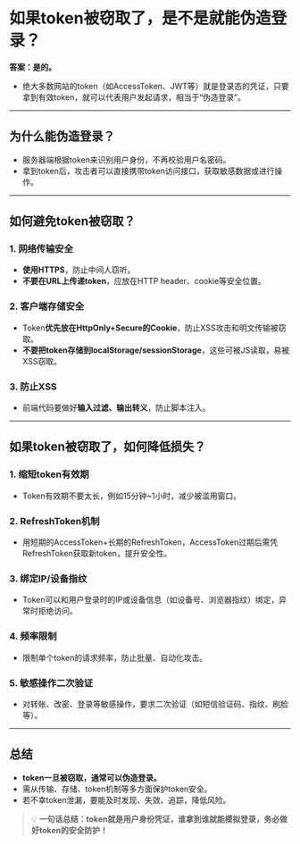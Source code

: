 # 如果token被窃取了，是不是就能伪造登录？

**答案：是的。**
- 绝大多数网站的token（如AccessToken、JWT等）就是登录态的凭证，只要拿到有效token，就可以代表用户发起请求，相当于“伪造登录”。

---

## 为什么能伪造登录？

- 服务器端根据token来识别用户身份，不再校验用户名密码。
- 拿到token后，攻击者可以直接携带token访问接口，获取敏感数据或进行操作。

---

## 如何避免token被窃取？

### 1. 网络传输安全
- **使用HTTPS**，防止中间人窃听。
- **不要在URL上传递token**，应放在HTTP header、cookie等安全位置。

### 2. 客户端存储安全
- Token**优先放在HttpOnly+Secure的Cookie**，防止XSS攻击和明文传输被窃取。
- **不要把token存储到localStorage/sessionStorage**，这些可被JS读取，易被XSS窃取。

### 3. 防止XSS
- 前端代码要做好**输入过滤、输出转义**，防止脚本注入。

---

## 如果token被窃取了，如何降低损失？

### 1. 缩短token有效期
- Token有效期不要太长，例如15分钟~1小时，减少被滥用窗口。

### 2. RefreshToken机制
- 用短期的AccessToken+长期的RefreshToken，AccessToken过期后需凭RefreshToken获取新token，提升安全性。

### 3. 绑定IP/设备指纹
- Token可以和用户登录时的IP或设备信息（如设备号、浏览器指纹）绑定，异常时拒绝访问。

### 4. 频率限制
- 限制单个token的请求频率，防止批量、自动化攻击。

### 5. 敏感操作二次验证
- 对转账、改密、登录等敏感操作，要求二次验证（如短信验证码、指纹、刷脸等）。

---

## 总结

- **token一旦被窃取，通常可以伪造登录。**
- 需从传输、存储、token机制等多方面保护token安全。
- 若不幸token泄漏，要能及时发现、失效、追踪，降低风险。

> 💡 **一句话总结：token就是用户身份凭证，谁拿到谁就能模拟登录，务必做好token的安全防护！**